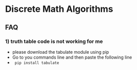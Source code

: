 # Discrete Math Algorithms


## FAQ
### 1) truth table code is not working for me
- please download the tabulate module using pip
- Go to you commands line and then paste the following line
- `` pip install tabulate``
